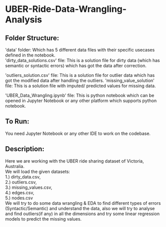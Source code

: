 # UBER-Ride-Data-Wrangling-Analysis

## Folder Structure:
  'data' folder: Which has 5 different data files with their specific usecases defined in the notebook. </br>
  'dirty_data_solutions.csv' file: This is a solution file for dirty data (which has semantic or syntactic errors) which has got the data after correction. </br>
  
  'outliers_solution.csv' file: This is a solution file for outlier data which has got the modified data after handling the outliers.
  'missing_value_solution' file: This is a solution file with imputed/ predicted values for missing data.
  
  'UBER_Data_Wrangling.ipynb' file: This is python notebook which can be opened in  Jupyter Notebook or any other platform which supports python notebook.
  
## To Run:
  You need Jupyter Notebook or any other IDE to work on the codebase.

## Description:
Here we are working with the UBER ride sharing dataset of Victoria, Australia. </br>
We will load the given datasets:  </br>
 1.) dirty_data.csv, </br>
 2.) outliers.csv, </br>
 3.) missing_values.csv, </br> 
 4.) edges.csv, </br>
 5.) nodes.csv </br>
We will try to do some data wrangling &amp; EDA to find different types of errors (Syntactic/Semantic) and understand the data, also we will try to analyse and find outliers(if any) in all the dimensions and try some linear regression models to predict the missing values.
